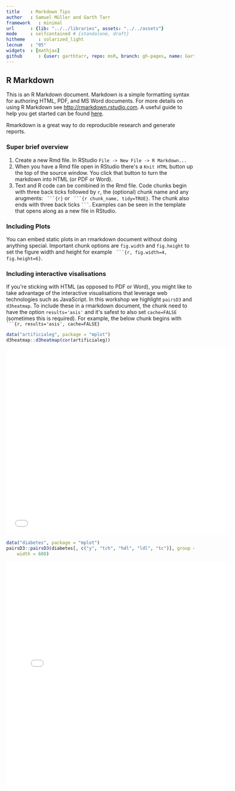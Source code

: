 ```yaml
---
title    : Markdown Tips
author   : Samuel Müller and Garth Tarr
framework   : minimal
url      : {lib: "../../libraries", assets: "../../assets"}
mode     : selfcontained # {standalone, draft}
hitheme     : solarized_light
lecnum   : "05"
widgets  : [mathjax]
github      : {user: garthtarr, repo: msR, branch: gh-pages, name: Garth Tarr}
---
```




## R Markdown

This is an R Markdown document. Markdown is a simple formatting syntax for authoring HTML, PDF, and MS Word documents. For more details on using R Markdown see <http://rmarkdown.rstudio.com>.  A useful guide to help you get started can be found [here](http://shiny.rstudio.com/articles/rmarkdown.html).

Rmarkdown is a great way to do reproducible research and generate reports.

### Super brief overview

1. Create a new Rmd file.  In RStudio `File -> New File -> R Markdown...`
2. When you have a Rmd file open in RStudio there's a `Knit HTML` button up the top of the source window.  You click that button to turn the markdown into HTML (or PDF or Word).
3. Text and R code can be combined in the Rmd file.  Code chunks begin with three back ticks followed by `r`, the (optional) chunk name and any arugments: ` ```{r}` or ` ```{r chunk_name, tidy=TRUE}`.  The chunk also ends with three back ticks ` ``` `.  Examples can be seen in the template that opens along as a new file in RStudio.

### Including Plots

You can embed static plots in an rmarkdown document without doing anything special.  Important chunk options are `fig.width` and `fig.height` to set the figure width and height for example ` ```{r, fig.width=4, fig.height=6}`.


### Including interactive visalisations

If you're sticking with HTML (as opposed to PDF or Word), you might like to take advantage of the interactive visualisations that leverage web technologies such as JavaScript.  In this workshop we highlight `pairsD3` and `d3heatmap`.  To include these in a rmarkdown document, the chunk need to have the option `results='asis'` and it's safest to also set `cache=FALSE` (sometimes this is required).  For example, the below chunk begins with ` ```{r, results='asis', cache=FALSE}`



```r
data("artificialeg", package = "mplot")
d3heatmap::d3heatmap(cor(artificialeg))
```

<iframe src="D3hmap.html" width="600px" height="500px" frameborder=0> </iframe>


```r
data("diabetes", package = "mplot")
pairsD3::pairsD3(diabetes[, c("y", "tch", "hdl", "ldl", "tc")], group = diabetes$sex, 
    width = 600)
```

<iframe src="pairsD3.html" width="600px" height="600px" frameborder=0> </iframe>

